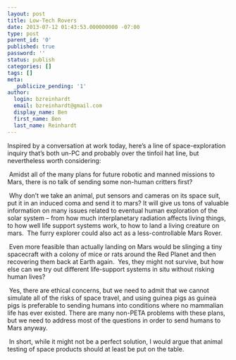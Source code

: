 ```yaml
---
layout: post
title: Low-Tech Rovers
date: 2013-07-12 01:43:53.000000000 -07:00
type: post
parent_id: '0'
published: true
password: ''
status: publish
categories: []
tags: []
meta:
  _publicize_pending: '1'
author:
  login: bzreinhardt
  email: bzreinhardt@gmail.com
  display_name: Ben
  first_name: Ben
  last_name: Reinhardt
---
```

<p>Inspired by a conversation at work today, here’s a line of space-exploration inquiry that’s both un-PC and probably over the tinfoil hat line, but nevertheless worth considering:</p>
<p> Amidst all of the many plans for future robotic and manned missions to Mars, there is no talk of sending some non-human critters first?</p>
<p> Why don’t we take an animal, put sensors and cameras on its space suit, put it in an induced coma and send it to mars? It will give us tons of valuable information on many issues related to eventual human exploration of the solar system – from how much interplanetary radiation affects living things, to how well life support systems work, to how to land a living creature on mars.  The furry explorer could also act as a less-controllable Mars Rover. </p>
<p> Even more feasible than actually landing on Mars would be slinging a tiny spacecraft with a colony of mice or rats around the Red Planet and then recovering them back at Earth again.  Yes, they might not survive, but how else can we try out different life-support systems in situ without risking human lives?</p>
<p> Yes, there are ethical concerns, but we need to admit that we cannot simulate all of the risks of space travel, and using guinea pigs as guinea pigs is preferable to sending humans into conditions where no mammalian life has ever existed. There are many non-PETA problems with these plans, but we need to address most of the questions in order to send humans to Mars anyway.  </p>
<p> In short, while it might not be a perfect solution, I would argue that animal testing of space products should at least be put on the table. </p>
